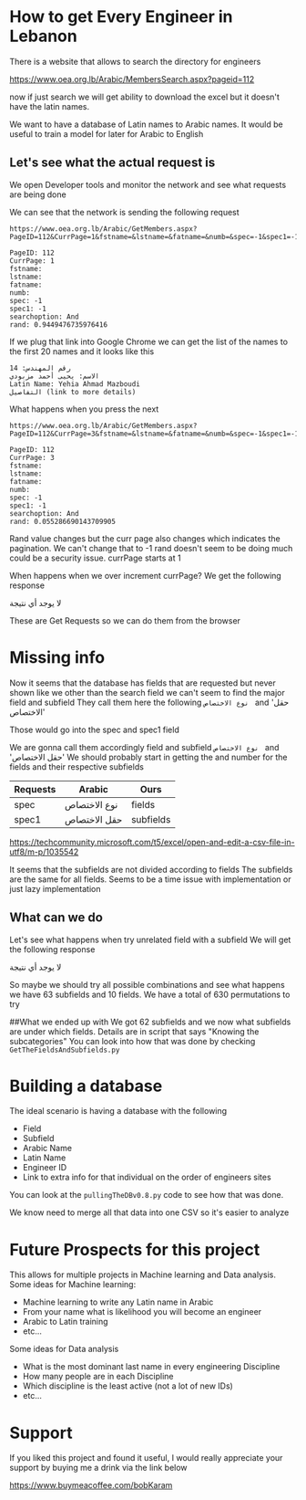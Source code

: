 # How to get Every Engineer in Lebanon
There is a website that allows to search the directory for engineers

https://www.oea.org.lb/Arabic/MembersSearch.aspx?pageid=112


now if just search we will get ability to download the excel but it doesn't have the latin names.

We want to have a database of Latin names to Arabic names. It would be useful to train a model for later for Arabic to English

## Let's see what the actual request is
We open Developer tools and monitor the network and see what requests are being done

We can see that the network is sending the following request
```
https://www.oea.org.lb/Arabic/GetMembers.aspx?PageID=112&CurrPage=1&fstname=&lstname=&fatname=&numb=&spec=-1&spec1=-1&searchoption=And&rand=0.9449476735976416

PageID: 112
CurrPage: 1
fstname:
lstname:
fatname:
numb:
spec: -1
spec1: -1
searchoption: And
rand: 0.9449476735976416

```
If we plug that link into Google Chrome we can get the list of the names to the first 20 names and it looks like this
```
رقم المهندس: 14
الاسم: يحيى أحمد مزبودي
Latin Name: Yehia Ahmad Mazboudi
التفاصيل (link to more details)
```
What happens when you press the next

```
https://www.oea.org.lb/Arabic/GetMembers.aspx?PageID=112&CurrPage=3&fstname=&lstname=&fatname=&numb=&spec=-1&spec1=-1&searchoption=And&rand=0.055286690143709905

PageID: 112
CurrPage: 3
fstname:
lstname:
fatname:
numb:
spec: -1
spec1: -1
searchoption: And
rand: 0.055286690143709905
```
Rand value changes but the curr page also changes which indicates the pagination. We can't change that to -1
rand doesn't seem to be doing much could be a security issue.
currPage starts at 1

When happens when we over increment currPage?
We get the following response
<div id="hiddenNoMore" class="noResDiv">لا يوجد أي نتيجة</div>

These are Get Requests so we can do them from the browser

# Missing info
Now it seems that the database has fields that are requested but never shown
like we other than the search field we can't seem to find the major field and subfield
They call them here the following `نوع الاختصاص ` and 'حقل الاختصاص'

Those would go into the spec and spec1 field

We are gonna call them accordingly
field and subfield
`نوع الاختصاص ` and 'حقل الاختصاص'
We should probably start in getting the and number for the fields and their respective subfields

Requests  |  Arabic |  Ours
--|---|--
  spec | نوع الاختصاص  |  fields
spec1  | حقل الاختصاص  |  subfields


https://techcommunity.microsoft.com/t5/excel/open-and-edit-a-csv-file-in-utf8/m-p/1035542

It seems that the subfields are not divided according to fields
The subfields are the same for all fields. Seems to be a time issue with implementation or just lazy implementation

## What can we do
Let's see what happens when try unrelated field with a subfield
We will get the following response
<div id="hiddenNoMore" class="noResDiv">لا يوجد أي نتيجة</div>

So maybe we should try all possible combinations and see what happens
we have 63 subfields and 10 fields. We have a total of 630 permutations to try

##What we ended up with
We got 62 subfields and we now what subfields are under which fields.
Details are in script that says "Knowing the subcategories"
You can look into how that was done by checking
`GetTheFieldsAndSubfields.py`

# Building a database
The ideal scenario is having a database with the following
* Field
* Subfield
* Arabic Name
* Latin Name
* Engineer ID
* Link to extra info for that individual on the order of engineers sites

You can look at the `pullingTheDBv0.8.py` code to see how that was done.

We know need to merge all that data into one CSV so it's easier to analyze

# Future Prospects for this project
This allows for multiple projects in Machine learning and Data analysis.
Some ideas for Machine learning:
* Machine learning to write any Latin name in Arabic
* From your name what is likelihood you will become an engineer
* Arabic to Latin training
* etc...

Some ideas for Data analysis
* What is the most dominant last name in every engineering Discipline
* How many people are in each Discipline
* Which discipline is the least active (not a lot of new IDs)
* etc... 


# Support
If you liked this project and found it useful, I would really appreciate your support by buying me a drink via the link below

https://www.buymeacoffee.com/bobKaram
